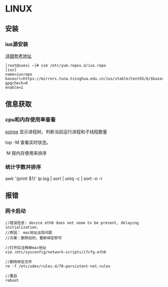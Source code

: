# LINUX

## 安装

### ius源安装

  [详细参考地址](https://www.cnblogs.com/f-ck-need-u/p/8494992.html#auto_id_0)

```shell
[root@xuexi ~]# vim /etc/yum.repos.d/ius.repo
[ius]
name=iusrepo
baseurl=https://mirrors.tuna.tsinghua.edu.cn/ius/stable/CentOS/6/$basearch
gpgcheck=0
enable=1
```



## 信息获取

### cpu和内存使用率查看

  [pstree](https://wangchujiang.com/linux-command/c/pstree.html) 显示进程树，判断当前运行进程和子线程数量

  top -M 查看实时状态。

​    M  按内存使用率排序

### 统计字数并排序

  awk '{print $1}' ip.log | sort | uniq -c | sort -n -r



## 报错

### 网卡启动

```linux
//错误信息: device eth0 does not seem to be present, delaying initialization.
//原因： mac地址出现问题
//方案：删除旧的，重新绑定即可

//打开后注释掉mac地址
vim /etc/sysconfig/network-scripts/ifcfg-eth0

//删除绑定文件
rm -f /etc/udev/rules.d/70-persistent-net.rules

//重启
reboot
```


